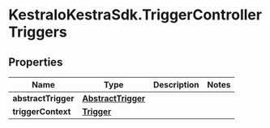 # KestraIoKestraSdk.TriggerControllerTriggers

## Properties

Name | Type | Description | Notes
------------ | ------------- | ------------- | -------------
**abstractTrigger** | [**AbstractTrigger**](AbstractTrigger.md) |  | 
**triggerContext** | [**Trigger**](Trigger.md) |  | 


